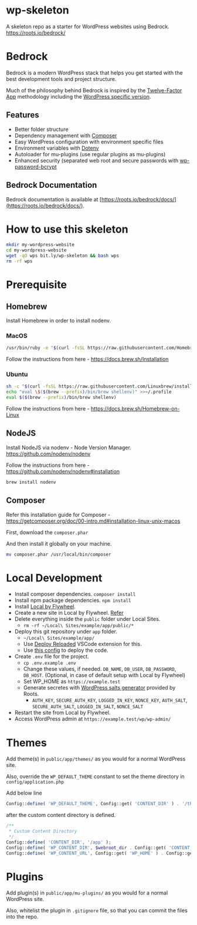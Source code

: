 # wp-skeleton
A skeleton repo as a starter for WordPress websites using Bedrock. https://roots.io/bedrock/

# Bedrock

Bedrock is a modern WordPress stack that helps you get started with the best development tools and project structure.

Much of the philosophy behind Bedrock is inspired by the [Twelve-Factor App](http://12factor.net/) methodology including the [WordPress specific version](https://roots.io/twelve-factor-wordpress/).

## Features

* Better folder structure
* Dependency management with [Composer](https://getcomposer.org)
* Easy WordPress configuration with environment specific files
* Environment variables with [Dotenv](https://github.com/vlucas/phpdotenv)
* Autoloader for mu-plugins (use regular plugins as mu-plugins)
* Enhanced security (separated web root and secure passwords with [wp-password-bcrypt](https://github.com/roots/wp-password-bcrypt)

## Bedrock Documentation

Bedrock documentation is available at [https://roots.io/bedrock/docs/](https://roots.io/bedrock/docs/).

# How to use this skeleton

```bash
mkdir my-wordpress-website
cd my-wordpress-website
wget -qO wps bit.ly/wp-skeleton && bash wps
rm -rf wps
```

# Prerequisite

## Homebrew

Install Homebrew in order to install nodenv.

### MacOS

```bash
/usr/bin/ruby -e "$(curl -fsSL https://raw.githubusercontent.com/Homebrew/install/master/install)"
```

Follow the instructions from here - https://docs.brew.sh/Installation

### Ubuntu

```bash
sh -c "$(curl -fsSL https://raw.githubusercontent.com/Linuxbrew/install/master/install.sh)"
echo "eval \$($(brew --prefix)/bin/brew shellenv)" >>~/.profile
eval $($(brew --prefix)/bin/brew shellenv)
```

Follow the instructions from here - https://docs.brew.sh/Homebrew-on-Linux

## NodeJS

Install NodeJS via nodenv - Node Version Manager. https://github.com/nodenv/nodenv

Follow the instructions from here - https://github.com/nodenv/nodenv#installation

```bash
brew install nodenv
```

## Composer

Refer this installation guide for Composer - https://getcomposer.org/doc/00-intro.md#installation-linux-unix-macos

First, download the `composer.phar`

And then install it globally on your machine.

```bash
mv composer.phar /usr/local/bin/composer
```

# Local Development

- Install composer dependencies. `composer install`
- Install npm package dependencies. `npm install`
- Install [Local by Flywheel](https://localbyflywheel.com/).
- Create a new site in Local by Flywheel. [Refer](https://roots.io/guides/local-bedrock-development-with-local-by-flywheel/)
- Delete everything inside the `public` folder under Local Sites.
	- `rm -rf ~/Local\ Sites/example/app/public/*`
- Deploy this git repository under `app` folder.
	- `~/Local\ Sites/example/app/`
	- Use [Deploy Reloaded](https://marketplace.visualstudio.com/items?itemName=mkloubert.vscode-deploy-reloaded) VSCode extension for this.
	- Use [this config](https://gist.github.com/desaiuditd/88d99e41a895d839291d65ad86d1eea7) to deploy the code.
- Create `.env` file for the project.
	- `cp .env.example .env`
	- Change these values, if needed. `DB_NAME`, `DB_USER`, `DB_PASSWORD`, `DB_HOST`. (Optional, in case of default setup with Local by Flywheel)
	- Set WP_HOME as `https://example.test`
	- Generate secretes with [WordPress salts generator](https://roots.io/salts.html) provided by Roots.
		- `AUTH_KEY`, `SECURE_AUTH_KEY`, `LOGGED_IN_KEY`, `NONCE_KEY`, `AUTH_SALT`, `SECURE_AUTH_SALT`, `LOGGED_IN_SALT`, `NONCE_SALT`
- Restart the site from Local by Flywheel.
- Access WordPress admin at `https://example.test/wp/wp-admin/`

# Themes

Add theme(s) in `public/app/themes/` as you would for a normal WordPress site.

Also, override the `WP_DEFAULT_THEME` constant to set the theme directory in `config/application.php`

Add below line

```php
Config::define( 'WP_DEFAULT_THEME', Config::get( 'CONTENT_DIR' ) . '/themes' );
```

after the custom content directory is defined.

```php
/**
 * Custom Content Directory
 */
Config::define( 'CONTENT_DIR', '/app' );
Config::define( 'WP_CONTENT_DIR', $webroot_dir . Config::get( 'CONTENT_DIR' ) );
Config::define( 'WP_CONTENT_URL', Config::get( 'WP_HOME' ) . Config::get( 'CONTENT_DIR' ) );
```

# Plugins

Add plugin(s) in `public/app/mu-plugins/` as you would for a normal WordPress site.

Also, whitelist the plugin in `.gitignore` file, so that you can commit the files into the repo.
